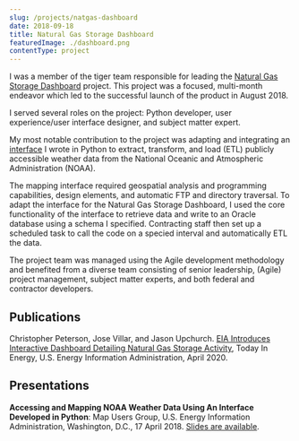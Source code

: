 ```yaml
---
slug: /projects/natgas-dashboard
date: 2018-09-18
title: Natural Gas Storage Dashboard
featuredImage: ./dashboard.png
contentType: project
---
```


I was a member of the tiger team responsible for leading the [Natural Gas Storage Dashboard](https://www.eia.gov/naturalgas/storage/dashboard/) project. This project was a focused, multi-month endeavor which led to the successful launch of the product in August 2018.

I served several roles on the project: Python developer, user experience/user interface designer, and subject matter expert. 

My most notable contribution to the project was adapting and integrating an [interface](https://github.com/jason-upchurch/ncep/tree/master) I wrote in Python to extract, transform, and load (ETL) publicly accessible weather data from the National Oceanic and Atmospheric Administration (NOAA).

The mapping interface required geospatial analysis and programming capabilities, design elements, and automatic FTP and directory traversal. To adapt the interface for the Natural Gas Storage Dashboard, I used the core functionality of the interface to retrieve data and write to an Oracle database using a schema I specified. Contracting staff then set up a scheduled task to call the code on a specied interval and automatically ETL the data.

The project team was managed using the Agile development methodology and benefited from a diverse team consisting of senior leadership, (Agile) project management, subject matter experts, and both federal and contractor developers.

## Publications

Christopher Peterson, Jose Villar, and Jason Upchurch. [EIA Introduces Interactive Dashboard Detailing Natural Gas Storage Activity](https://www.eia.gov/todayinenergy/detail.php?id=37056), Today In Energy, U.S. Energy Information Administration, April 2020. 

## Presentations

**Accessing and Mapping NOAA Weather Data Using An Interface Developed in Python**: Map Users Group, U.S. Energy Information Administration, Washington, D.C., 17 April 2018. [Slides are available](python_for_mapping.pdf).
